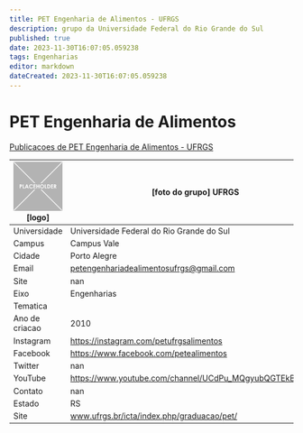 ```yaml
---
title: PET Engenharia de Alimentos - UFRGS
description: grupo da Universidade Federal do Rio Grande do Sul
published: true
date: 2023-11-30T16:07:05.059238
tags: Engenharias
editor: markdown
dateCreated: 2023-11-30T16:07:05.059238
---
```


# PET Engenharia de Alimentos

[Publicacoes de PET Engenharia de Alimentos - UFRGS](/atividade/229PETEngenhariadeAlimentosUFRGS/feed.md)

| ![placeholder.png](/placeholder.png) [logo] | [foto do grupo] UFRGS         |
| ------------------------------------------- | ------------------------------------------------- |
| Universidade                                | Universidade Federal do Rio Grande do Sul      |
| Campus                                      | Campus Vale            |
| Cidade                                      | Porto Alegre             |
| Email                                       | petengenhariadealimentosufrgs@gmail.com             |
| Site                                        | nan              |
| Eixo                                        | Engenharias              |
| Tematica                                    |           |
| Ano de criacao                              | 2010        |
| Instagram                                   | https://instagram.com/petufrgsalimentos         |
| Facebook                                    | https://www.facebook.com/petealimentos          |
| Twitter                                     | nan           |
| YouTube                                     | https://www.youtube.com/channel/UCdPu_MQgyubQGTEkBtQYgIA           |
| Contato                                     | nan         |
| Estado                                      |  RS            |
| Site                                        | www.ufrgs.br/icta/index.php/graduacao/pet/ |
